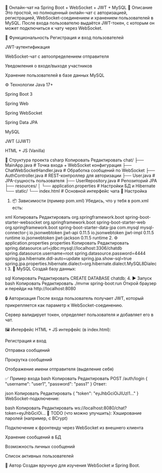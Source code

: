 💬 Онлайн-чат на Spring Boot + WebSocket + JWT + MySQL
📌 Описание
Это простой, но полноценный онлайн-чат с авторизацией, регистрацией, WebSocket-соединением и хранением пользователей в MySQL. После входа пользователю выдаётся JWT-токен, с которым он может подключиться к чату через WebSocket.

🚀 Функциональность
Регистрация и вход пользователей

JWT-аутентификация

WebSocket-чат с автоопределением отправителя

Уведомления о входе/выходе участников

Хранение пользователей в базе данных MySQL

⚙️ Технологии
Java 17+

Spring Boot 3

Spring Web

Spring WebSocket

Spring Data JPA

MySQL

JWT (JJWT)

HTML + JS (Vanilla)

📂 Структура проекта
csharp
Копировать
Редактировать
chat/
├── MainApp.java                 # Точка входа + WebSocket конфигурация
├── ChatWebSocketHandler.java    # Обработка сообщений по WebSocket
├── AuthController.java          # REST-контроллер для авторизации
├── User.java                    # JPA-сущность пользователя
├── UserRepository.java          # Репозиторий JPA
├── resources/
│   └── application.properties   # Настройки БД и Hibernate
└── static/
└── index.html               # Основной интерфейс чата
🔧 Настройка
1. 📦 Зависимости (пример pom.xml)
   Убедись, что у тебя в pom.xml есть:

xml
Копировать
Редактировать
<dependencies>
<dependency>
<groupId>org.springframework.boot</groupId>
<artifactId>spring-boot-starter-websocket</artifactId>
</dependency>
<dependency>
<groupId>org.springframework.boot</groupId>
<artifactId>spring-boot-starter-web</artifactId>
</dependency>
<dependency>
<groupId>org.springframework.boot</groupId>
<artifactId>spring-boot-starter-data-jpa</artifactId>
</dependency>
<dependency>
<groupId>com.mysql</groupId>
<artifactId>mysql-connector-j</artifactId>
</dependency>
<dependency>
<groupId>io.jsonwebtoken</groupId>
<artifactId>jjwt-api</artifactId>
<version>0.11.5</version>
</dependency>
<dependency>
<groupId>io.jsonwebtoken</groupId>
<artifactId>jjwt-impl</artifactId>
<version>0.11.5</version>
<scope>runtime</scope>
</dependency>
<dependency>
<groupId>io.jsonwebtoken</groupId>
<artifactId>jjwt-jackson</artifactId>
<version>0.11.5</version>
<scope>runtime</scope>
</dependency>
</dependencies>
2. ⚙️ application.properties
   properties
   Копировать
   Редактировать
   spring.datasource.url=jdbc:mysql://localhost:3306/chatdb
   spring.datasource.username=root
   spring.datasource.password=4444
   spring.jpa.hibernate.ddl-auto=update
   spring.jpa.show-sql=true
   spring.jpa.properties.hibernate.dialect=org.hibernate.dialect.MySQL8Dialect
3. 🧰 MySQL
   Создай базу данных:

sql
Копировать
Редактировать
CREATE DATABASE chatdb;
4. ▶️ Запуск
   bash
   Копировать
   Редактировать
   ./mvnw spring-boot:run
   Открой браузер и перейди на http://localhost:8080

🔒 Авторизация
После входа пользователь получает JWT, который прикрепляется как параметр к WebSocket-соединению.

Сервер валидирует токен, определяет пользователя и добавляет его в чат.

🖼️ Интерфейс
HTML + JS интерфейс (в index.html):

Регистрация и вход

Отправка сообщений

Прокрутка сообщений

Отображение имени отправителя (выделение себя)

✅ Пример входа
bash
Копировать
Редактировать
POST /auth/login
{
"username": "user1",
"password": "pass1"
}
Ответ:

json
Копировать
Редактировать
{
"token": "eyJhbGciOiJIUzI1..."
}
WebSocket-подключение:

bash
Копировать
Редактировать
ws://localhost:8080/chat?token=eyJhbGciOi...
📌 TODO (что можно улучшить):
Хэширование паролей (например, с BCrypt)

Подключение к фронтенду через WebSocket из внешнего клиента

Хранение сообщений в БД

Возможность личных сообщений

Список активных пользователей

👤 Автор
Создан вручную для изучения WebSocket и Spring Boot.